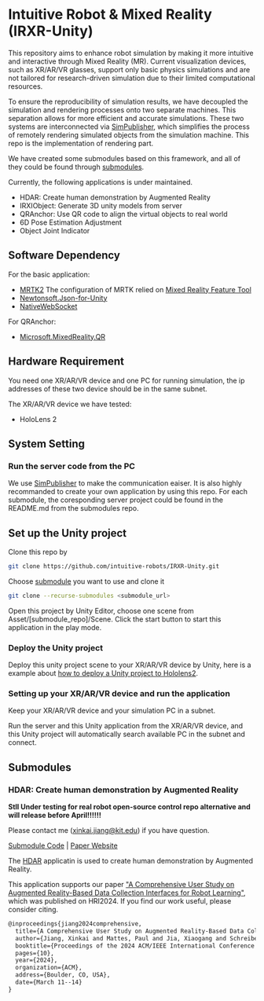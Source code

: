 # Intuitive Robot & Mixed Reality (IRXR-Unity)

This repository aims to enhance robot simulation by making it more intuitive and interactive through Mixed Reality (MR). 
Current visualization devices, such as XR/AR/VR glasses, support only basic physics simulations and are not tailored for research-driven simulation due to their limited computational resources.

To ensure the reproducibility of simulation results, we have decoupled the simulation and rendering processes onto two separate machines. 
This separation allows for more efficient and accurate simulations. 
These two systems are interconnected via [SimPublisher](https://github.com/intuitive-robots/SimPublisher.git), which simplifies the process of remotely rendering simulated objects from the simulation machine.
This repo is the implementation of rendering part.

We have created some submodules based on this framework, and all of they could be found through [submodules](#submodules).

Currently, the following applications is under maintained.
- HDAR: Create human demonstration by Augmented Reality
- IRXIObject: Generate 3D unity models from server
- QRAnchor: Use QR code to align the virtual objects to real world
- 6D Pose Estimation Adjustment
- Object Joint Indicator

## Software Dependency

For the basic application:
- [MRTK2](https://learn.microsoft.com/en-us/windows/mixed-reality/mrtk-unity/mrtk2/?view=mrtkunity-2022-05)
The configuration of MRTK relied on [Mixed Reality Feature Tool](https://learn.microsoft.com/en-us/windows/mixed-reality/develop/unity/welcome-to-mr-feature-tool)
- [Newtonsoft.Json-for-Unity](https://github.com/applejag/Newtonsoft.Json-for-Unity)
- [NativeWebSocket](https://github.com/endel/NativeWebSocket)

For QRAnchor:
- [Microsoft.MixedReality.QR](https://www.nuget.org/packages/Microsoft.MixedReality.QR)

## Hardware Requirement

You need one XR/AR/VR device and one PC for running simulation,
the ip addresses of these two device should be in the same subnet.

The XR/AR/VR device we have tested:
- HoloLens 2

## System Setting

### Run the server code from the PC

We use [SimPublisher](https://github.com/intuitive-robots/SimPublisher.git) to make the communication eaiser. 
It is also highly recommanded to create your own application by using this repo.
For each submodule, the coresponding server project could be found in the README.md from the submodules repo.

## Set up the Unity project

Clone this repo by

```bash
git clone https://github.com/intuitive-robots/IRXR-Unity.git
```

Choose [submodule](#submodules) you want to use and clone it

```bash
git clone --recurse-submodules <submodule_url>
```

Open this project by Unity Editor,
choose one scene from Asset/[submodule_repo]/Scene.
Click the start button to start this application in the play mode.

### Deploy the Unity project

Deploy this unity project scene to your XR/AR/VR device by Unity, here is a example about [how to deploy a Unity project to Hololens2](https://learn.microsoft.com/en-us/windows/mixed-reality/develop/advanced-concepts/using-visual-studio?tabs=hl2).

### Setting up your XR/AR/VR device and run the application

Keep your XR/AR/VR device and your simulation PC in a subnet.

Run the server and this Unity application from the XR/AR/VR device,
and this Unity project will automatically search available PC in the subnet and connect.

## Submodules

### HDAR: Create human demonstration by Augmented Reality

**Stll Under testing for real robot open-source control repo alternative and will release before April!!!!!!**

Please contact me (xinkai.jiang@kit.edu) if you have question.

[Submodule Code](https://github.com/intuitive-robots/HDAR) | [Paper Website](https://intuitive-robots.github.io/HDAR-Simulator/)

The [HDAR](https://github.com/intuitive-robots/HDAR) applicatin is used to create human demonstration by Augmented Reality.

This application supports our paper ["A Comprehensive User Study on Augmented Reality-Based Data Collection Interfaces for Robot Learning"](https://intuitive-robots.github.io/HDAR-Simulator/), which was published on HRI2024. If you find our work useful, please consider citing.

```latex
@inproceedings{jiang2024comprehensive,
  title={A Comprehensive User Study on Augmented Reality-Based Data Collection Interfaces for Robot Learning},
  author={Jiang, Xinkai and Mattes, Paul and Jia, Xiaogang and Schreiber, Nicolas and Neumann, Gerhard and Lioutikov, Rudolf},
  booktitle={Proceedings of the 2024 ACM/IEEE International Conference on Human-Robot Interaction},
  pages={10},
  year={2024},
  organization={ACM},
  address={Boulder, CO, USA},
  date={March 11--14}
}
```